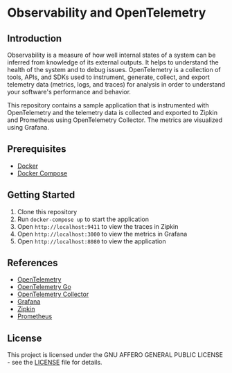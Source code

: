 # Observability and OpenTelemetry

## Introduction
Observability is a measure of how well internal states of a system can be inferred from knowledge of its external outputs. It helps to understand the health of the system and to debug issues. 
OpenTelemetry is a collection of tools, APIs, and SDKs used to instrument, generate, collect, and export telemetry data (metrics, logs, and traces) for analysis in order to understand your software's performance and behavior. 

This repository contains a sample application that is instrumented with OpenTelemetry and the telemetry data is collected and exported to Zipkin and Prometheus using OpenTelemetry Collector. The metrics are visualized using Grafana.

## Prerequisites
- [Docker](https://www.docker.com/products/docker-desktop)
- [Docker Compose](https://docs.docker.com/compose/install/)

## Getting Started
1. Clone this repository
2. Run `docker-compose up` to start the application
3. Open `http://localhost:9411` to view the traces in Zipkin
4. Open `http://localhost:3000` to view the metrics in Grafana
6. Open `http://localhost:8080` to view the application

## References
- [OpenTelemetry](https://opentelemetry.io/)
- [OpenTelemetry Go](https://opentelemetry.io/docs/go/)
- [OpenTelemetry Collector](https://opentelemetry.io/docs/collector/)
- [Grafana](https://grafana.com/)
- [Zipkin](https://zipkin.io/)
- [Prometheus](https://prometheus.io/)

## License
This project is licensed under the GNU AFFERO GENERAL PUBLIC LICENSE - see the [LICENSE](LICENSE) file for details.